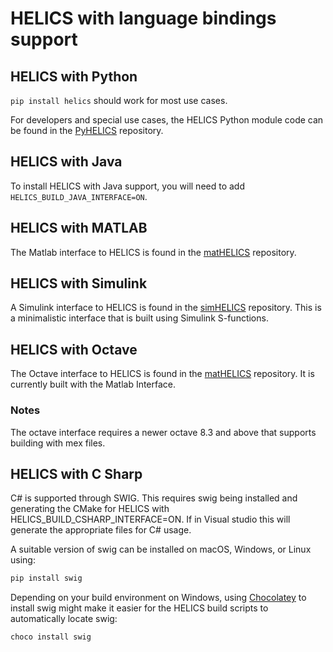 # HELICS with language bindings support

## HELICS with Python

`pip install helics` should work for most use cases.

For developers and special use cases, the HELICS Python module code can be found in the [PyHELICS](https://github.com/gmlc-tdc/pyhelics) repository.

## HELICS with Java

To install HELICS with Java support, you will need to add `HELICS_BUILD_JAVA_INTERFACE=ON`.

## HELICS with MATLAB

The Matlab interface to HELICS is found in the [matHELICS](https://github.com/gmlc-tdc/mathelics) repository.

## HELICS with Simulink

A Simulink interface to HELICS is found in the [simHELICS](https://github.com/gmlc-tdc/simhelics) repository. This is a minimalistic interface that is built using Simulink S-functions.

## HELICS with Octave

The Octave interface to HELICS is found in the [matHELICS](https://github.com/gmlc-tdc/mathelics) repository. It is currently built with the Matlab Interface.

### Notes

The octave interface requires a newer octave 8.3 and above that supports building with mex files.

## HELICS with C Sharp

C\# is supported through SWIG. This requires swig being installed and generating the CMake for HELICS with HELICS_BUILD_CSHARP_INTERFACE=ON. If in Visual studio this will generate the appropriate files for C# usage.

A suitable version of swig can be installed on macOS, Windows, or Linux using:

```bash
pip install swig
```

Depending on your build environment on Windows, using [Chocolatey](https://chocolatey.org/) to install swig might make it easier for the HELICS build scripts to automatically locate swig:

```shell
choco install swig
```
